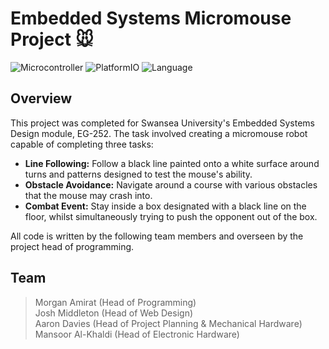 # Embedded Systems Micromouse Project 🐭

<!-- Add the nice fancy labels here -->
![Microcontroller](https://img.shields.io/badge/Raspberry_Pi_Pico-A22846?logo=raspberrypi)
![PlatformIO](https://img.shields.io/badge/PlatformIO-F5822A?logo=platformio&logoColor=white)
![Language](https://img.shields.io/badge/C++-00599C?logo=cplusplus)

## Overview

This project was completed for Swansea University's Embedded Systems Design module, EG-252. The task involved creating a micromouse robot capable of completing three tasks: 
- **Line Following:** Follow a black line painted onto a white surface around turns and patterns designed to test the mouse's ability.
- **Obstacle Avoidance:** Navigate around a course with various obstacles that the mouse may crash into.
- **Combat Event:** Stay inside a box designated with a black line on the floor, whilst simultaneously trying to push the opponent out of the box.

All code is written by the following team members and overseen by the project head of programming.

## Team

> Morgan Amirat (Head of Programming)  
> Josh Middleton (Head of Web Design)  
> Aaron Davies (Head of Project Planning & Mechanical Hardware)  
> Mansoor Al-Khaldi (Head of Electronic Hardware)  